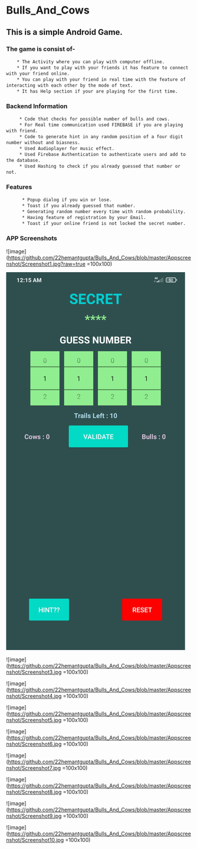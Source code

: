 # Bulls_And_Cows
## This is a simple Android Game.

### The game is consist of- 

        * The Activity where you can play with computer offline.
        * If you want to play with your friends it has feature to connect with your friend online.
        * You can play with your friend in real time with the feature of interacting with each other by the mode of text.
        * It has Help section if your are playing for the first time.
         
### Backend Information

         * Code that checks for possible number of bulls and cows.
         * For Real time communication used FIREBASE if you are playing with friend.
         * Code to generate hint in any random position of a four digit number without and biasness.
         * Used Audioplayer for music effect.
         * Used Firebase Authentication to authenticate users and add to the database.
         * Used Hashing to check if you already guessed that number or not.
         
### Features
          * Popup dialog if you win or lose.
          * Toast if you already guessed that number.
          * Generating random number every time with random probability.
          * Having feature of registration by your Email.
          * Toast if your online friend is not locked the secret number.
          
### APP Screenshots

![image](https://github.com/22hemantgupta/Bulls_And_Cows/blob/master/Appscreenshot/Screenshot1.jpg?raw=true =100x100)

![image](https://github.com/22hemantgupta/Bulls_And_Cows/blob/master/Appscreenshot/Screenshot2.jpg?raw=true)

![image](https://github.com/22hemantgupta/Bulls_And_Cows/blob/master/Appscreenshot/Screenshot3.jpg =100x100)

![image](https://github.com/22hemantgupta/Bulls_And_Cows/blob/master/Appscreenshot/Screenshot4.jpg =100x100)

![image](https://github.com/22hemantgupta/Bulls_And_Cows/blob/master/Appscreenshot/Screenshot5.jpg =100x100)

![image](https://github.com/22hemantgupta/Bulls_And_Cows/blob/master/Appscreenshot/Screenshot6.jpg =100x100)

![image](https://github.com/22hemantgupta/Bulls_And_Cows/blob/master/Appscreenshot/Screenshot7.jpg =100x100)

![image](https://github.com/22hemantgupta/Bulls_And_Cows/blob/master/Appscreenshot/Screenshot8.jpg =100x100)

![image](https://github.com/22hemantgupta/Bulls_And_Cows/blob/master/Appscreenshot/Screenshot9.jpg =100x100)

![image](https://github.com/22hemantgupta/Bulls_And_Cows/blob/master/Appscreenshot/Screenshot10.jpg =100x100)
